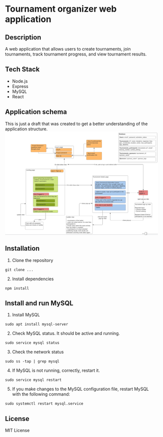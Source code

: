 # Tournament organizer web application

## Description
A web application that allows users to create tournaments, join tournaments, track tournament progress, and view tournament results.


## Tech Stack
- Node.js
- Express
- MySQL
- React

## Application schema
This is just a draft that was created to get a better understanding of the application structure.
![Application schema](images/app_scheme.png)

## Installation
1. Clone the repository
```
git clone ...
```
2. Install dependencies
```
npm install
```


## Install and run MySQL
1. Install MySQL
```
sudo apt install mysql-server
```
2. Check MySQL status. It should be active and running.
```
sudo service mysql status
```
3. Check the network status
```
sudo ss -tap | grep mysql
```
4. If MySQL is not running, correctly, restart it.
```
sudo service mysql restart
```
5. If you make changes to the MySQL configuration file, restart MySQL with the following command:
```
sudo systemctl restart mysql.service
```

## License
MIT License
